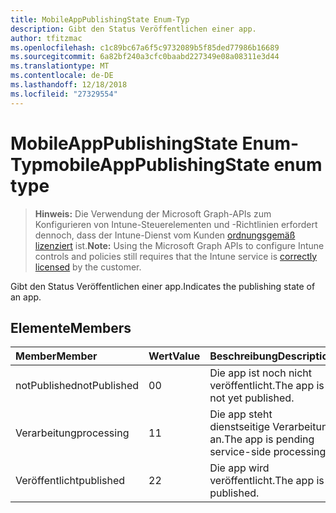 ```yaml
---
title: MobileAppPublishingState Enum-Typ
description: Gibt den Status Veröffentlichen einer app.
author: tfitzmac
ms.openlocfilehash: c1c89bc67a6f5c9732089b5f85ded77986b16689
ms.sourcegitcommit: 6a82bf240a3cfc0baabd227349e08a08311e3d44
ms.translationtype: MT
ms.contentlocale: de-DE
ms.lasthandoff: 12/18/2018
ms.locfileid: "27329554"
---
```

# <a name="mobileapppublishingstate-enum-type"></a><span data-ttu-id="e53c4-103">MobileAppPublishingState Enum-Typ</span><span class="sxs-lookup"><span data-stu-id="e53c4-103">mobileAppPublishingState enum type</span></span>

> <span data-ttu-id="e53c4-104">**Hinweis:** Die Verwendung der Microsoft Graph-APIs zum Konfigurieren von Intune-Steuerelementen und -Richtlinien erfordert dennoch, dass der Intune-Dienst vom Kunden [ordnungsgemäß lizenziert](https://go.microsoft.com/fwlink/?linkid=839381) ist.</span><span class="sxs-lookup"><span data-stu-id="e53c4-104">**Note:** Using the Microsoft Graph APIs to configure Intune controls and policies still requires that the Intune service is [correctly licensed](https://go.microsoft.com/fwlink/?linkid=839381) by the customer.</span></span>

<span data-ttu-id="e53c4-105">Gibt den Status Veröffentlichen einer app.</span><span class="sxs-lookup"><span data-stu-id="e53c4-105">Indicates the publishing state of an app.</span></span>
## <a name="members"></a><span data-ttu-id="e53c4-106">Elemente</span><span class="sxs-lookup"><span data-stu-id="e53c4-106">Members</span></span>
|<span data-ttu-id="e53c4-107">Member</span><span class="sxs-lookup"><span data-stu-id="e53c4-107">Member</span></span>|<span data-ttu-id="e53c4-108">Wert</span><span class="sxs-lookup"><span data-stu-id="e53c4-108">Value</span></span>|<span data-ttu-id="e53c4-109">Beschreibung</span><span class="sxs-lookup"><span data-stu-id="e53c4-109">Description</span></span>|
|:---|:---|:---|
|<span data-ttu-id="e53c4-110">notPublished</span><span class="sxs-lookup"><span data-stu-id="e53c4-110">notPublished</span></span>|<span data-ttu-id="e53c4-111">0</span><span class="sxs-lookup"><span data-stu-id="e53c4-111">0</span></span>|<span data-ttu-id="e53c4-112">Die app ist noch nicht veröffentlicht.</span><span class="sxs-lookup"><span data-stu-id="e53c4-112">The app is not yet published.</span></span>|
|<span data-ttu-id="e53c4-113">Verarbeitung</span><span class="sxs-lookup"><span data-stu-id="e53c4-113">processing</span></span>|<span data-ttu-id="e53c4-114">1</span><span class="sxs-lookup"><span data-stu-id="e53c4-114">1</span></span>|<span data-ttu-id="e53c4-115">Die app steht dienstseitige Verarbeitung an.</span><span class="sxs-lookup"><span data-stu-id="e53c4-115">The app is pending service-side processing.</span></span>|
|<span data-ttu-id="e53c4-116">Veröffentlicht</span><span class="sxs-lookup"><span data-stu-id="e53c4-116">published</span></span>|<span data-ttu-id="e53c4-117">2</span><span class="sxs-lookup"><span data-stu-id="e53c4-117">2</span></span>|<span data-ttu-id="e53c4-118">Die app wird veröffentlicht.</span><span class="sxs-lookup"><span data-stu-id="e53c4-118">The app is published.</span></span>|



